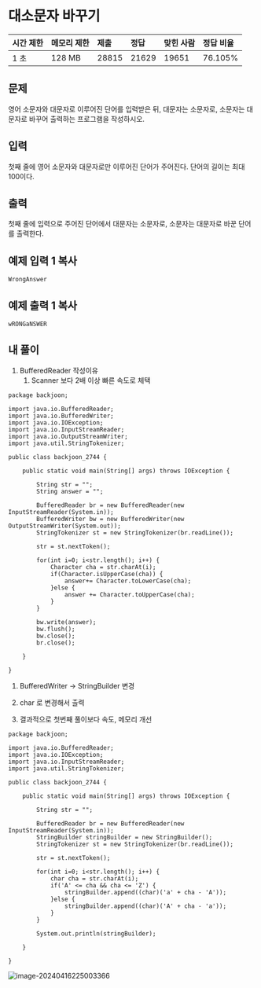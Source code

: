 # 대소문자 바꾸기

| 시간 제한 | 메모리 제한 | 제출  | 정답  | 맞힌 사람 | 정답 비율 |
| :-------- | :---------- | :---- | :---- | :-------- | :-------- |
| 1 초      | 128 MB      | 28815 | 21629 | 19651     | 76.105%   |

## 문제

영어 소문자와 대문자로 이루어진 단어를 입력받은 뒤, 대문자는 소문자로, 소문자는 대문자로 바꾸어 출력하는 프로그램을 작성하시오.

## 입력

첫째 줄에 영어 소문자와 대문자로만 이루어진 단어가 주어진다. 단어의 길이는 최대 100이다.

## 출력

첫째 줄에 입력으로 주어진 단어에서 대문자는 소문자로, 소문자는 대문자로 바꾼 단어를 출력한다.

## 예제 입력 1 복사

```
WrongAnswer
```

## 예제 출력 1 복사

```
wRONGaNSWER
```



## 내 풀이

1. BufferedReader 작성이유
   1. Scanner 보다 2배 이상 빠른 속도로 체택

```
package backjoon;

import java.io.BufferedReader;
import java.io.BufferedWriter;
import java.io.IOException;
import java.io.InputStreamReader;
import java.io.OutputStreamWriter;
import java.util.StringTokenizer;

public class backjoon_2744 {

	public static void main(String[] args) throws IOException {
		
		String str = "";
		String answer = "";
		
		BufferedReader br = new BufferedReader(new InputStreamReader(System.in));
		BufferedWriter bw = new BufferedWriter(new OutputStreamWriter(System.out));
		StringTokenizer st = new StringTokenizer(br.readLine());
		
		str = st.nextToken();
		
		for(int i=0; i<str.length(); i++) {
			Character cha = str.charAt(i);
			if(Character.isUpperCase(cha)) {
				answer+= Character.toLowerCase(cha);
			}else {
				answer += Character.toUpperCase(cha);
			}
		}
		
		bw.write(answer);
		bw.flush();
		bw.close();
		br.close();
		
	}

}

```



1. BufferedWriter -> StringBuilder 변경
2. char 로 변경해서 출력

3. 결과적으로 첫번째 풀이보다 속도, 메모리 개선

```
package backjoon;

import java.io.BufferedReader;
import java.io.IOException;
import java.io.InputStreamReader;
import java.util.StringTokenizer;

public class backjoon_2744 {

	public static void main(String[] args) throws IOException {
		
		String str = "";
		
		BufferedReader br = new BufferedReader(new InputStreamReader(System.in));
		StringBuilder stringBuilder = new StringBuilder();
		StringTokenizer st = new StringTokenizer(br.readLine());
		
		str = st.nextToken();
		
		for(int i=0; i<str.length(); i++) {
			char cha = str.charAt(i);
			if('A' <= cha && cha <= 'Z') {
				stringBuilder.append((char)('a' + cha - 'A'));
			}else {
				stringBuilder.append((char)('A' + cha - 'a'));
			}
		}
		
		System.out.println(stringBuilder);
		
	}

}
```

![image-20240416225003366](C:\Users\user\AppData\Roaming\Typora\typora-user-images\image-20240416225003366.png)
